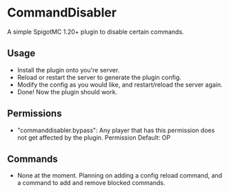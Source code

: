 # CommandDisabler
A simple SpigotMC 1.20+ plugin to disable certain commands.

## Usage
- Install the plugin onto you're server.
- Reload or restart the server to generate the plugin config.
- Modify the config as you would like, and restart/reload the server again.
- Done! Now the plugin should work.

## Permissions
- "commanddisabler.bypass": Any player that has this permission does not get affected by the plugin. Permission Default: OP

## Commands
- None at the moment. Planning on adding a config reload command, and a command to add and remove blocked commands.
